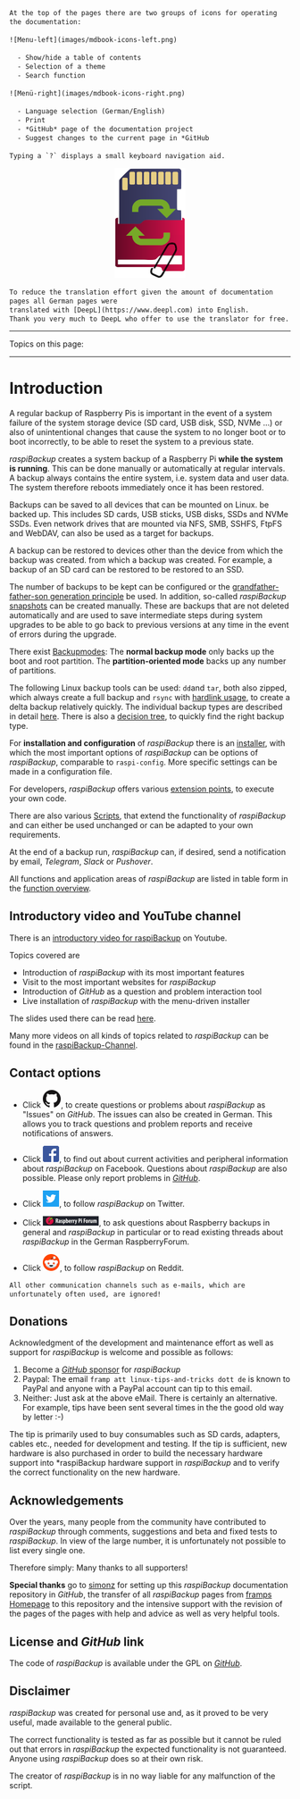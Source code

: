 
``` admonish info title="Usage hints"
At the top of the pages there are two groups of icons for operating
the documentation:

![Menu-left](images/mdbook-icons-left.png)

  - Show/hide a table of contents
  - Selection of a theme
  - Search function

![Menü-right](images/mdbook-icons-right.png)

  - Language selection (German/English)
  - Print
  - *GitHub* page of the documentation project
  - Suggest changes to the current page in *GitHub

Typing a `?` displays a small keyboard navigation aid.
```

<center>     <!-- The blank line before the image definition is required! -->

![Icon](images/icons/Icon_rot_blau_final_128.png)
</center>


``` admonish info title="Note"
To reduce the translation effort given the amount of documentation pages all German pages were
translated with [DeepL](https://www.deepl.com) into English.
Thank you very much to DeepL who offer to use the translator for free.
```

---

Topics on this page:

<!-- toc -->

---

# Introduction

A regular backup of Raspberry Pis is important in the event of a system
failure of the system storage device (SD card, USB disk, SSD, NVMe ...) or also of
unintentional changes that cause the system to no longer boot or to boot incorrectly,
to be able to reset the system to a previous state.

*raspiBackup* creates a system backup of a Raspberry Pi **while the system is running**.
This can be done manually or automatically at regular intervals.
A backup always contains the entire system, i.e. system data and user data.
The system therefore reboots immediately once it has been restored.

Backups can be saved to all devices that can be mounted on Linux.
be backed up. This includes SD cards, USB sticks, USB disks, SSDs and NVMe SSDs.
Even network drives that are mounted via NFS, SMB, SSHFS, FtpFS and WebDAV,
can also be used as a target for backups.

A backup can be restored to devices other than the device from which the backup was created.
from which a backup was created. For example, a backup of an SD card can be restored to
be restored to an SSD.

The number of backups to be kept can be configured or the
[grandfather-father-son generation principle](https://www.framp.de/raspiBackupDoc/de/smart-recycle.md) be used.
In addition, so-called *raspiBackup* [snapshots](snapshots.md) can be created manually. These are backups that
are not deleted automatically and are used to save intermediate steps during system upgrades
to be able to go back to previous versions at any time in the event of errors during the upgrade.

There exist [Backupmodes](normal-or-partition-backup.md):
The **normal backup mode** only backs up the boot and root partition.
The **partition-oriented mode** backs up any number of partitions.

The following Linux backup tools can be used:
`dd`and `tar`, both also zipped, which always create a full backup
and `rsync` with [hardlink usage](how-do-hardlinks-work-with-rsync.md),
to create a delta backup relatively quickly.
The individual backup types are described in detail [here](backup-types.md).
There is also a [decision tree](backup-types.md#decisiontree),
to quickly find the right backup type.

For **installation and configuration** of *raspiBackup* there is an
[installer](installation-in-5-minutes.md), with which the most important options of *raspiBackup* can be
options of *raspiBackup*, comparable to `raspi-config`.
More specific settings can be made in a configuration file.

For developers, *raspiBackup* offers various [extension points](hooks-for-own-scripts.md),
to execute your own code.

There are also various [Scripts](https://github.com/framps/raspiBackup/tree/master/helper),
that extend the functionality of *raspiBackup* and can either be used unchanged
or can be adapted to your own requirements.

At the end of a backup run, *raspiBackup* can, if desired, send a notification by email,
*Telegram*, *Slack* or *Pushover*.

All functions and application areas of *raspiBackup* are listed in table form in the
[function overview](function-overview.md).

## Introductory video and YouTube channel

There is an [introductory video for raspiBackup](https://youtu.be/PuK_FNK674s) on Youtube.

Topics covered are

  * Introduction of *raspiBackup* with its most important features
  * Visit to the most important websites for *raspiBackup*
  * Introduction of *GitHub* as a question and problem interaction tool
  * Live installation of *raspiBackup* with the menu-driven installer

The slides used there can be read [here](https://raspibackup.linux-tips-and-tricks.de/wp-content/uploads/simple-file-list/raspiBackup_de.pdf).

Many more videos on all kinds of topics related to *raspiBackup* can be found in the [raspiBackup-Channel](https://www.youtube.com/@raspiBackup).

<a name="kontakt"></a>
## Contact options

* Click [![GitHub](images/icons/GitHub-Mark-32px.png)](https://github.com/framps/raspiBackup/issues),
  to create questions or problems about *raspiBackup* as "Issues" on *GitHub*.
  The issues can also be created in German.
  This allows you to track questions and problem reports and receive notifications of answers.

* Click [![Facebook](images/icons/FB-f-Logo__blue_29.png)](https://www.facebook.com/raspiBackup/),
  to find out about current activities and peripheral information about *raspiBackup* on Facebook.
  Questions about *raspiBackup* are also possible. Please only report problems in [*GitHub*](https://github.com/framps/raspiBackup/issues).

* Click [![Twitter](images/icons/Twitter-f-Logo__blue_29.png)](https://www.twitter.com/linuxframp),
  to follow *raspiBackup* on Twitter.

* Click [![RaspberryForum](images/icons/RaspberryForumSmall.png)](https://forum-raspberrypi.de/forum/board/153-backup/),
  to ask questions about Raspberry backups in general and *raspiBackup* in particular or to read existing threads about *raspiBackup* in the German RaspberryForum.

* Click [![Reddit](images/icons/reddit-icon.png)](https://www.reddit.com/r/raspiBackup/),
  to follow *raspiBackup* on Reddit.

``` admonish info title="Note"
All other communication channels such as e-mails, which are unfortunately often used, are ignored!
```

<a name="donation"></a>
## Donations

Acknowledgment of the development and maintenance effort as well as support for
*raspiBackup* is welcome and possible as follows:

1. Become a [*GitHub* sponsor](https://github.com/sponsors/framps) for *raspiBackup*
2. Paypal: The email `framp att linux-tips-and-tricks dott de` is known to PayPal
   and anyone with a PayPal account can tip to this email.
3. Neither: Just ask at the above eMail. There is
   certainly an alternative. For example, tips have been sent several times in the
   the good old way by letter :-)

The tip is primarily used to buy consumables such as SD cards, adapters, cables etc.,
needed for development and testing. If the tip is sufficient,
new hardware is also purchased in order to build the necessary hardware support into *raspiBackup
hardware support in *raspiBackup* and to verify the correct functionality
on the new hardware.

## Acknowledgements

Over the years, many people from the community have contributed to *raspiBackup* through comments,
suggestions and beta and fixed tests to *raspiBackup*.
In view of the large number, it is unfortunately not possible to list every single one.

Therefore simply: Many thanks to all supporters!

**Special thanks** go to [simonz](https://github.com/rpi-simonz) for setting up
this *raspiBackup* documentation repository in *GitHub*, the transfer of all
*raspiBackup* pages from [framps Homepage](https://www.linux-tips-and-tricks.de)
to this repository and the intensive support with the revision of the pages
of the pages with help and advice as well as very helpful tools.

## License and *GitHub* link

The code of *raspiBackup* is available under the GPL on [*GitHub*](https://github.com/framps/raspiBackup).

## Disclaimer

*raspiBackup* was created for personal use and, as it proved to be very useful,
made available to the general public.

The correct functionality is tested as far as possible
but it cannot be ruled out that errors in
*raspiBackup* the expected functionality is not guaranteed.
Anyone using *raspiBackup* does so at their own risk.

The creator of *raspiBackup* is in no way liable for
any malfunction of the script.

[.source]: https://www.linux-tips-and-tricks.de/de/raspibackup
[.source]: https://www.linux-tips-and-tricks.de/en/backup
[.source]: https://linux-tips-and-tricks.de/de/trinkgeld
[.status]: translated
